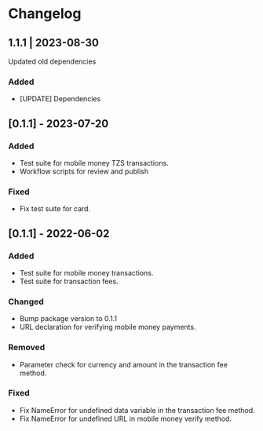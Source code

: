 # Changelog

## 1.1.1 | 2023-08-30
Updated old dependencies

### Added
- [UPDATE] Dependencies

## [0.1.1] - 2023-07-20
### Added
- Test suite for mobile money TZS transactions.
- Workflow scripts for review and publish

### Fixed
- Fix test suite for card.


## [0.1.1] - 2022-06-02
### Added
- Test suite for mobile money transactions.
- Test suite for transaction fees.

### Changed
- Bump package version to 0.1.1
- URL declaration for verifying mobile money payments.

### Removed
- Parameter check for currency and amount in the transaction fee method.

### Fixed
- Fix NameError for undefined data variable in the transaction fee method.
- Fix NameError for undefined URL in mobile money verify method.
